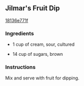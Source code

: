 ## Jilmar's Fruit Dip

[18136e771f](http://www.food.com/recipe/jilmars-fruit-dip-82948)

### Ingredients

 - 1 cup of cream, sour, cultured

 - 14 cup of sugars, brown

### Instructions

Mix and serve with fruit for dipping.